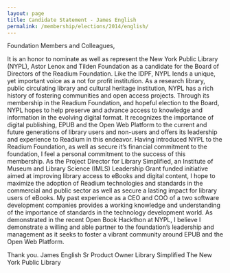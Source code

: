 ```yaml
---
layout: page
title: Candidate Statement - James English
permalink: /membership/elections/2014/english/
---
```


Foundation Members and Colleagues,
 
It is an honor to nominate as well as represent the New York Public Library (NYPL), Astor Lenox and Tilden Foundation as a candidate for the Board of Directors of the Readium Foundation.   Like the IDPF, NYPL lends a unique, yet important voice as a not for profit institution.  As a research library, public circulating library and cultural heritage institution, NYPL has a rich history of fostering communities and open access projects.  Through its membership in the Readium Foundation, and hopeful election to the Board, NYPL hopes to help preserve and advance access to knowledge and information in the evolving digital format.  It recognizes the importance of digital publishing, EPUB and the Open Web Platform to the current and future generations of library users and non-users and offers its leadership and experience to Readium in this endeavor.  Having introduced NYPL to the Readium Foundation, as well as secure it’s financial commitment to the foundation, I feel a personal commitment to the success of this membership.  As the Project Director for Library Simplified, an Institute of Museum and Library Science (IMLS) Leadership Grant funded initiative aimed at improving library access to eBooks and digital content, I hope to maximize the adoption of Readium technologies and standards in the commercial and public sector as well as secure a lasting impact for library users of eBooks.  My past experience as a CEO and COO of a two software development companies provides a working knowledge and understanding of the importance of standards in the technology development world.  As demonstrated in the recent Open Book Hackthon at NYPL, I believe I demonstrate a willing and able partner to the foundation’s leadership and management as it seeks to foster a vibrant community around EPUB and the Open Web Platform.
 
Thank you.
James English
Sr Product Owner Library Simplified
The New York Public Library
 